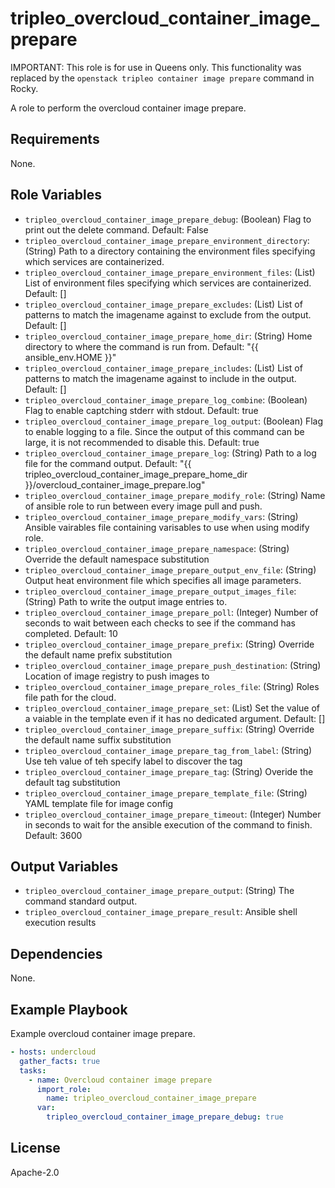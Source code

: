 tripleo_overcloud_container_image_prepare
=========================================

IMPORTANT: This role is for use in Queens only. This functionality was replaced
by the `openstack tripleo container image prepare` command in Rocky.

A role to perform the overcloud container image prepare.

Requirements
------------

None.

Role Variables
--------------

* `tripleo_overcloud_container_image_prepare_debug`: (Boolean) Flag to print out the delete command. Default: False
* `tripleo_overcloud_container_image_prepare_environment_directory`: (String) Path to a directory containing the environment files specifying which services are containerized.
* `tripleo_overcloud_container_image_prepare_environment_files`: (List) List of environment files specifying which services are containerized. Default: []
* `tripleo_overcloud_container_image_prepare_excludes`: (List) List of patterns to match the imagename against to exclude from the output. Default: []
* `tripleo_overcloud_container_image_prepare_home_dir`: (String) Home directory to where the command is run from. Default: "{{ ansible_env.HOME }}"
* `tripleo_overcloud_container_image_prepare_includes`: (List) List of patterns to match the imagename against to include in the output. Default: []
* `tripleo_overcloud_container_image_prepare_log_combine`: (Boolean) Flag to enable captching stderr with stdout. Default: true
* `tripleo_overcloud_container_image_prepare_log_output`: (Boolean) Flag to enable logging to a file. Since the output of this command can be large, it is not recommended to disable this. Default: true
* `tripleo_overcloud_container_image_prepare_log`: (String) Path to a log file for the command output. Default: "{{ tripleo_overcloud_container_image_prepare_home_dir }}/overcloud_container_image_prepare.log"
* `tripleo_overcloud_container_image_prepare_modify_role`: (String) Name of ansible role to run between every image pull and push.
* `tripleo_overcloud_container_image_prepare_modify_vars`: (String) Ansible vairables file containing varisables to use when using modify role.
* `tripleo_overcloud_container_image_prepare_namespace`: (String) Override the default namespace substitution
* `tripleo_overcloud_container_image_prepare_output_env_file`: (String) Output heat environment file which specifies all image parameters.
* `tripleo_overcloud_container_image_prepare_output_images_file`: (String) Path to write the output image entries to.
* `tripleo_overcloud_container_image_prepare_poll`: (Integer) Number of seconds to wait between each checks to see if the command has completed. Default: 10
* `tripleo_overcloud_container_image_prepare_prefix`: (String) Override the default name prefix substitution
* `tripleo_overcloud_container_image_prepare_push_destination`: (String) Location of image registry to push images to
* `tripleo_overcloud_container_image_prepare_roles_file`: (String) Roles file path for the cloud.
* `tripleo_overcloud_container_image_prepare_set`: (List) Set the value of a vaiable in the template even if it has no dedicated argument. Default: []
* `tripleo_overcloud_container_image_prepare_suffix`: (String) Override the default name suffix substitution
* `tripleo_overcloud_container_image_prepare_tag_from_label`: (String) Use teh value of teh specify label to discover the tag
* `tripleo_overcloud_container_image_prepare_tag`: (String) Overide the default tag substitution
* `tripleo_overcloud_container_image_prepare_template_file`: (String) YAML template file for image config
* `tripleo_overcloud_container_image_prepare_timeout`: (Integer) Number in seconds to wait for the ansible execution of the command to finish. Default: 3600

Output Variables
----------------

* `tripleo_overcloud_container_image_prepare_output`: (String) The command standard output.
* `tripleo_overcloud_container_image_prepare_result`: Ansible shell execution results

Dependencies
------------

None.

Example Playbook
----------------

Example overcloud container image prepare.

```yaml
- hosts: undercloud
  gather_facts: true
  tasks:
    - name: Overcloud container image prepare
      import_role:
        name: tripleo_overcloud_container_image_prepare
      var:
        tripleo_overcloud_container_image_prepare_debug: true
```

License
-------

Apache-2.0
